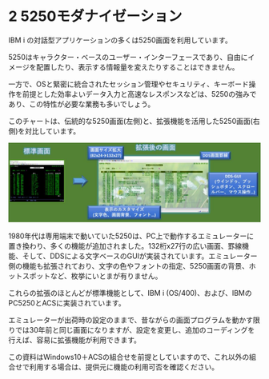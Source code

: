 # 2 5250モダナイゼーション

IBM i の対話型アプリケーションの多くは5250画面を利用しています。

5250はキャラクター・ベースのユーザー・インターフェースであり、自由にイメージを配置したり、表示する情報量を変えたりすることはできません。

一方で、OSと緊密に統合されたセッション管理やセキュリティ、キーボード操作を前提とした効率よいデータ入力と高速なレスポンスなどは、5250の強みであり、この特性が必要な業務も多いでしょう。

このチャートは、伝統的な5250画面(左側)と、拡張機能を活用した5250画面(右側)を対比しています。

<img src="/files/2_5250画面新旧対比.jpg" width="800" />

1980年代は専用端末で動いていた5250は、PC上で動作するエミュレーターに置き換わり、多くの機能が追加されました。132桁x27行の広い画面、罫線機能、そして、DDSによる文字ベースのGUIが実装されています。エミュレーター側の機能も拡張されており、文字の色やフォントの指定、5250画面の背景、ホットスポットなど、枚挙にいとまが有りません。

これらの拡張のほとんどが標準機能として、IBM i (OS/400)、および、IBMのPC5250とACSに実装されています。

エミュレーターが出荷時の設定のままで、昔ながらの画面プログラムを動かす限りでは30年前と同じ画面になりますが、設定を変更し、追加のコーディングを行えば、容易に拡張機能が利用できます。

この資料はWindows10＋ACSの組合せを前提としていますので、これ以外の組合せで利用する場合は、提供元に機能の利用可否を確認ください。
